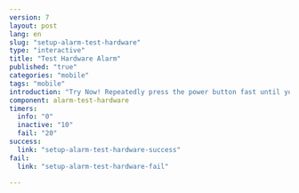 ```yaml
---
version: 7
layout: post
lang: en
slug: "setup-alarm-test-hardware"
type: "interactive"
title: "Test Hardware Alarm"
published: "true"
categories: "mobile"
tags: "mobile"
introduction: "Try Now! Repeatedly press the power button fast until you feel a vibration."
component: alarm-test-hardware
timers:
  info: "0"
  inactive: "10"
  fail: "20"
success: 
  link: "setup-alarm-test-hardware-success"
fail: 
  link: "setup-alarm-test-hardware-fail"
  
---
```


